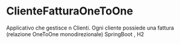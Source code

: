 # ClienteFatturaOneToOne
Applicativo che gestisce n Clienti. Ogni cliente possiede una fattura (relazione OneToOne monodirezionale) SpringBoot , H2 
